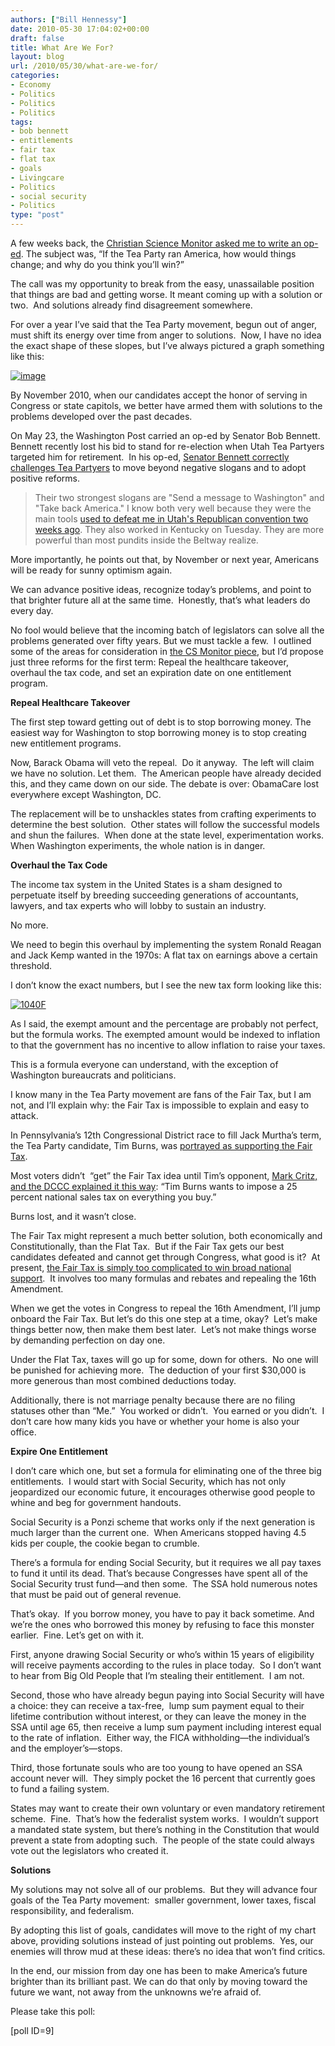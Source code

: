 ```yaml
---
authors: ["Bill Hennessy"]
date: 2010-05-30 17:04:02+00:00
draft: false
title: What Are We For?
layout: blog
url: /2010/05/30/what-are-we-for/
categories:
- Economy
- Politics
- Politics
- Politics
tags:
- bob bennett
- entitlements
- fair tax
- flat tax
- goals
- Livingcare
- Politics
- social security
- Politics
type: "post"
---
```


A few weeks back, the [Christian Science Monitor asked me to write an op-ed](https://www.csmonitor.com/Commentary/Opinion/2010/0423/Tea-party-founder-Why-our-movement-will-succeed-and-why-it-s-good-for-America). The subject was, “If the Tea Party ran America, how would things change; and why do you think you’ll win?”

The call was my opportunity to break from the easy, unassailable position that things are bad and getting worse. It meant coming up with a solution or two.  And solutions already find disagreement somewhere.

For over a year I’ve said that the Tea Party movement, begun out of anger, must shift its energy over time from anger to solutions.  Now, I have no idea the exact shape of these slopes, but I’ve always pictured a graph something like this:

[![image](https://hennessysview.com/wp-content/uploads/2010/05/image_thumb1.png)
](https://hennessysview.com/wp-content/uploads/2010/05/image2.png)

By November 2010, when our candidates accept the honor of serving in Congress or state capitols, we better have armed them with solutions to the problems developed over the past decades.

On May 23, the Washington Post carried an op-ed by Senator Bob Bennett. Bennett recently lost his bid to stand for re-election when Utah Tea Partyers targeted him for retirement.  In his op-ed, [Senator Bennett correctly challenges Tea Partyers](https://www.washingtonpost.com/wp-dyn/content/article/2010/05/21/AR2010052103216_pf.html) to move beyond negative slogans and to adopt positive reforms.


> Their two strongest slogans are "Send a message to Washington" and "Take back America." I know both very well because they were the main tools [used to defeat me in Utah's Republican convention two weeks ago](https://www.washingtonpost.com/wp-dyn/content/article/2010/05/08/AR2010050803430.html). They also worked in Kentucky on Tuesday. They are more powerful than most pundits inside the Beltway realize.

More importantly, he points out that, by November or next year, Americans will be ready for sunny optimism again.


We can advance positive ideas, recognize today’s problems, and point to that brighter future all at the same time.  Honestly, that’s what leaders do every day.

No fool would believe that the incoming batch of legislators can solve all the problems generated over fifty years. But we must tackle a few.  I outlined some of the areas for consideration in [the CS Monitor piece](https://www.csmonitor.com/Commentary/Opinion/2010/0423/Tea-party-founder-Why-our-movement-will-succeed-and-why-it-s-good-for-America), but I’d propose just three reforms for the first term: Repeal the healthcare takeover, overhaul the tax code, and set an expiration date on one entitlement program.

**Repeal Healthcare Takeover**

The first step toward getting out of debt is to stop borrowing money. The easiest way for Washington to stop borrowing money is to stop creating new entitlement programs.

Now, Barack Obama will veto the repeal.  Do it anyway.  The left will claim we have no solution. Let them.  The American people have already decided this, and they came down on our side. The debate is over: ObamaCare lost everywhere except Washington, DC.

The replacement will be to unshackles states from crafting experiments to determine the best solution.  Other states will follow the successful models and shun the failures.  When done at the state level, experimentation works. When Washington experiments, the whole nation is in danger.

**Overhaul the Tax Code**

The income tax system in the United States is a sham designed to perpetuate itself by breeding succeeding generations of accountants, lawyers, and tax experts who will lobby to sustain an industry.

No more.

We need to begin this overhaul by implementing the system Ronald Reagan and Jack Kemp wanted in the 1970s: A flat tax on earnings above a certain threshold.

I don’t know the exact numbers, but I see the new tax form looking like this:

[![1040F](https://hennessysview.com/wp-content/uploads/2010/05/1040F_thumb.jpg)
](https://hennessysview.com/wp-content/uploads/2010/05/1040F.jpg)

As I said, the exempt amount and the percentage are probably not perfect, but the formula works. The exempted amount would be indexed to inflation to that the government has no incentive to allow inflation to raise your taxes.

This is a formula everyone can understand, with the exception of Washington bureaucrats and politicians.

I know many in the Tea Party movement are fans of the Fair Tax, but I am not, and I’ll explain why: the Fair Tax is impossible to explain and easy to attack.

In Pennsylvania’s 12th Congressional District race to fill Jack Murtha’s term, the Tea Party candidate, Tim Burns, was [portrayed as supporting the Fair Tax](https://rncnyc2004.blogspot.com/2010/05/tim-burns-statement-on-fair-tax-and.html).

Most voters didn’t  “get” the Fair Tax idea until Tim’s opponent, [Mark Critz, and the DCCC explained it this way](https://dccc.org/blog/archives/dccc_statement_on_tim_burns_support_of_the_fair_tax_shipping_jobs_overseas/): “Tim Burns wants to impose a 25 percent national sales tax on everything you buy.”

Burns lost, and it wasn’t close.

The Fair Tax might represent a much better solution, both economically and Constitutionally, than the Flat Tax.  But if the Fair Tax gets our best candidates defeated and cannot get through Congress, what good is it?  At present, [the Fair Tax is simply too complicated to win broad national support](https://www.fairtax.org/site/PageServer?pagename=about_main).  It involves too many formulas and rebates and repealing the 16th Amendment.

When we get the votes in Congress to repeal the 16th Amendment, I’ll jump onboard the Fair Tax. But let’s do this one step at a time, okay?  Let’s make things better now, then make them best later.  Let’s not make things worse by demanding perfection on day one.

Under the Flat Tax, taxes will go up for some, down for others.  No one will be punished for achieving more.  The deduction of your first $30,000 is more generous than most combined deductions today.

Additionally, there is not marriage penalty because there are no filing statuses other than “Me.”  You worked or didn’t.  You earned or you didn’t.  I don’t care how many kids you have or whether your home is also your office.

**Expire One Entitlement**

I don’t care which one, but set a formula for eliminating one of the three big entitlements.  I would start with Social Security, which has not only jeopardized our economic future, it encourages otherwise good people to whine and beg for government handouts.

Social Security is a Ponzi scheme that works only if the next generation is much larger than the current one.  When Americans stopped having 4.5 kids per couple, the cookie began to crumble.

There’s a formula for ending Social Security, but it requires we all pay taxes to fund it until its dead. That’s because Congresses have spent all of the Social Security trust fund—and then some.  The SSA hold numerous notes that must be paid out of general revenue.

That’s okay.  If you borrow money, you have to pay it back sometime. And we’re the ones who borrowed this money by refusing to face this monster earlier.  Fine. Let’s get on with it.

First, anyone drawing Social Security or who’s within 15 years of eligibility will receive payments according to the rules in place today.  So I don’t want to hear from Big Old People that I’m stealing their entitlement.  I am not.

Second, those who have already begun paying into Social Security will have a choice: they can receive a tax-free,  lump sum payment equal to their lifetime contribution without interest, or they can leave the money in the SSA until age 65, then receive a lump sum payment including interest equal to the rate of inflation.  Either way, the FICA withholding—the individual’s and the employer’s—stops.

Third, those fortunate souls who are too young to have opened an SSA account never will.  They simply pocket the 16 percent that currently goes to fund a failing system.

States may want to create their own voluntary or even mandatory retirement scheme.  Fine.  That’s how the federalist system works.  I wouldn’t support a mandated state system, but there’s nothing in the Constitution that would prevent a state from adopting such.  The people of the state could always vote out the legislators who created it.

**Solutions**

My solutions may not solve all of our problems.  But they will advance four goals of the Tea Party movement:  smaller government, lower taxes, fiscal responsibility, and federalism.

By adopting this list of goals, candidates will move to the right of my chart above, providing solutions instead of just pointing out problems.  Yes, our enemies will throw mud at these ideas: there’s no idea that won’t find critics.

In the end, our mission from day one has been to make America’s future brighter than its brilliant past. We can do that only by moving toward the future we want, not away from the unknowns we’re afraid of.

Please take this poll:

[poll ID=9]

